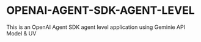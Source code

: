 # OPENAI-AGENT-SDK-AGENT-LEVEL
This is an OpenAI Agent SDK agent level application using Geminie API Model  &amp; UV
